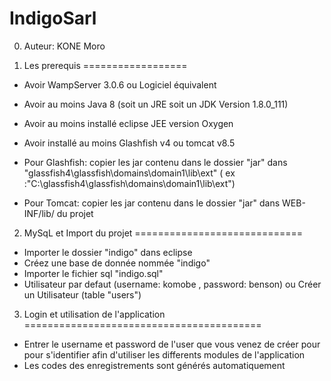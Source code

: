 # IndigoSarl


0.	Auteur: KONE Moro



1.	Les prerequis
==================

- Avoir WampServer 3.0.6 ou Logiciel équivalent
- Avoir au moins Java 8 (soit un JRE soit un JDK Version 1.8.0_111)
- Avoir au moins installé eclipse JEE version Oxygen
- Avoir installé au moins Glashfish v4 ou tomcat v8.5
- Pour Glashfish:
	copier les jar contenu dans le dossier "jar" dans 
		"glassfish4\glassfish\domains\domain1\lib\ext" 
		( ex :"C:\glassfish4\glassfish\domains\domain1\lib\ext")

- Pour Tomcat:
	copier les jar contenu dans le dossier "jar" dans WEB-INF/lib/ du projet


2.	MySqL et Import du projet
=============================

- Importer le dossier "indigo" dans eclipse
- Créez une base de donnée nommée "indigo"
- Importer le fichier sql "indigo.sql"
- Utilisateur par defaut (username: komobe , password: benson) ou Créer un Utilisateur (table "users")


3.	Login et utilisation de l'application
=========================================

- Entrer le username et password de l'user que vous venez de créer pour
 pour s'identifier afin d'utiliser les differents modules de l'application
- Les codes des enregistrements sont générés automatiquement
	
